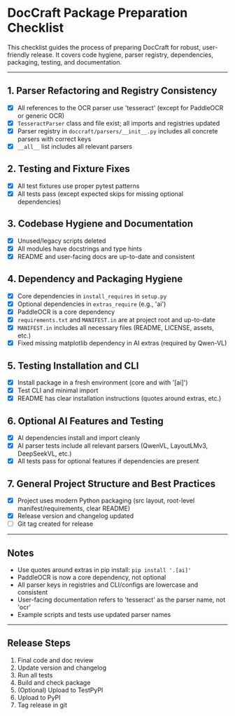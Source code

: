 # DocCraft Package Preparation Checklist

This checklist guides the process of preparing DocCraft for robust, user-friendly release. It covers code hygiene, parser registry, dependencies, packaging, testing, and documentation.

---

## 1. Parser Refactoring and Registry Consistency
- [x] All references to the OCR parser use 'tesseract' (except for PaddleOCR or generic OCR)
- [x] `TesseractParser` class and file exist; all imports and registries updated
- [x] Parser registry in `doccraft/parsers/__init__.py` includes all concrete parsers with correct keys
- [x] `__all__` list includes all relevant parsers

## 2. Testing and Fixture Fixes
- [x] All test fixtures use proper pytest patterns
- [x] All tests pass (except expected skips for missing optional dependencies)

## 3. Codebase Hygiene and Documentation
- [x] Unused/legacy scripts deleted
- [x] All modules have docstrings and type hints
- [x] README and user-facing docs are up-to-date and consistent

## 4. Dependency and Packaging Hygiene
- [x] Core dependencies in `install_requires` in `setup.py`
- [x] Optional dependencies in `extras_require` (e.g., 'ai')
- [x] PaddleOCR is a core dependency
- [x] `requirements.txt` and `MANIFEST.in` are at project root and up-to-date
- [x] `MANIFEST.in` includes all necessary files (README, LICENSE, assets, etc.)
- [x] Fixed missing matplotlib dependency in AI extras (required by Qwen-VL)

## 5. Testing Installation and CLI
- [x] Install package in a fresh environment (core and with '[ai]')
- [x] Test CLI and minimal import
- [x] README has clear installation instructions (quotes around extras, etc.)

## 6. Optional AI Features and Testing
- [x] AI dependencies install and import cleanly
- [x] AI parser tests include all relevant parsers (QwenVL, LayoutLMv3, DeepSeekVL, etc.)
- [x] All tests pass for optional features if dependencies are present

## 7. General Project Structure and Best Practices
- [x] Project uses modern Python packaging (src layout, root-level manifest/requirements, clear README)
- [x] Release version and changelog updated
- [ ] Git tag created for release

---

## Notes
- Use quotes around extras in pip install: `pip install '.[ai]'`
- PaddleOCR is now a core dependency, not optional
- All parser keys in registries and CLI/configs are lowercase and consistent
- User-facing documentation refers to 'tesseract' as the parser name, not 'ocr'
- Example scripts and tests use updated parser names

---

## Release Steps
1. Final code and doc review
2. Update version and changelog
3. Run all tests
4. Build and check package
5. (Optional) Upload to TestPyPI
6. Upload to PyPI
7. Tag release in git 